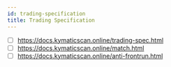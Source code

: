 ```yaml
---
id: trading-specification
title: Trading Specification
---
```


- [ ] https://docs.kymaticscan.online/trading-spec.html
- [ ] https://docs.kymaticscan.online/match.html
- [ ] https://docs.kymaticscan.online/anti-frontrun.html
